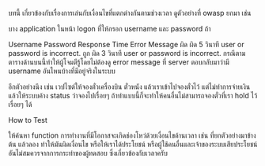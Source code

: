 บทนี้ เกี่ยวข้องกับเรื่องการเล่นกับเงื่อนไขที่แตกต่างกันตามช่วงเวลา ดูตัวอย่างที่ owasp ยกมา เช่น

บาง application ในหน้า logon ที่ให้กรอก username และ password ถ้า 


Username
Password
Response Time
Error Message
ผิด
ผิด
5 วินาที
user or password is incorrect.
ถูก
ผิด
3 วินาที
user or password is incorrect.
กรณีตามตารางด้านบนนี้ทำให้ผู้โจมตีรู้โดยไม่ต้องดู error message ที่ server ตอบกลับมาว่ามี username อันไหนบ้างที่มีอยู่จริงในระบบ

อีกตัวอย่างนึง เช่น เวปไซต์ให้จองตั๋วเครื่องบิน ตั๋วหนัง แล้วเราเข้าไปจองตั๋วไว้ แต่ไม่ทำการจ่ายเงินแล้วให้ระบบค้าง status ว่าจองไปเรื่อยๆ ถ้าทำแบบนี้ก็จะทำให้คนอื่นไม่สามารถจองตั๋วที่เรา hold ไว้เรื่อยๆ ได้

How to Test

ให้ค้นหา function การทำงานที่มีโอกาสจะเกิดช่องโหว่ด้วยเงื่อนไขด้านเวลา เช่น ที่ยกตัวอย่างมาข้างต้น แล้วลอง ทำให้มันผิดเงื่อนไข หรือให้เราได้ประโยชน์ หรือผู้ใช้คนอื่นและเจ้าของระบบเสียประโยชน์อันไม่สมควรจากการกระทำของผู้ทดสอบ ซึ่งเกี่ยวข้องกับเวลาครับ
